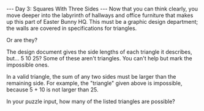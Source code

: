 
--- Day 3: Squares With Three Sides ---
Now that you can think clearly, you move deeper into the labyrinth of hallways and office furniture that makes up this part of Easter Bunny HQ. This must be a graphic design department; the walls are covered in specifications for triangles.


Or are they?


The design document gives the side lengths of each triangle it describes, but... 5 10 25?  Some of these aren't triangles. You can't help but mark the impossible ones.


In a valid triangle, the sum of any two sides must be larger than the remaining side.  For example, the "triangle" given above is impossible, because 5 + 10 is not larger than 25.


In your puzzle input, how many of the listed triangles are possible?

